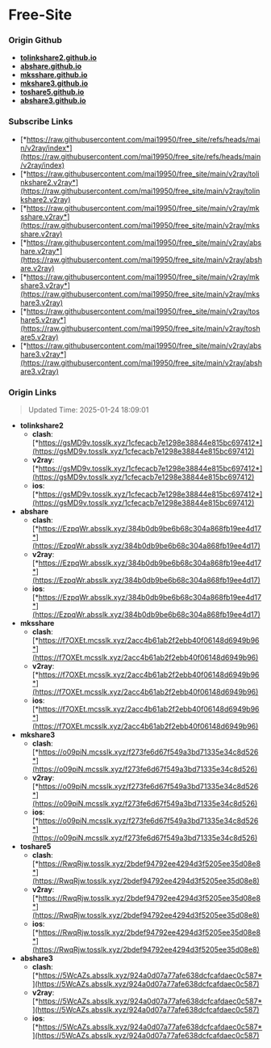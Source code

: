 # Free-Site

### Origin Github

- [**tolinkshare2.github.io**](https://github.com/tolinkshare2/tolinkshare2.github.io)
- [**abshare.github.io**](https://github.com/abshare/abshare.github.io)
- [**mksshare.github.io**](https://github.com/mksshare/mksshare.github.io)
- [**mkshare3.github.io**](https://github.com/mkshare3/mkshare3.github.io)
- [**toshare5.github.io**](https://github.com/toshare5/toshare5.github.io)
- [**abshare3.github.io**](https://github.com/abshare3/abshare3.github.io)

### Subscribe Links

- [*https://raw.githubusercontent.com/mai19950/free_site/refs/heads/main/v2ray/index*](https://raw.githubusercontent.com/mai19950/free_site/refs/heads/main/v2ray/index)
- [*https://raw.githubusercontent.com/mai19950/free_site/main/v2ray/tolinkshare2.v2ray*](https://raw.githubusercontent.com/mai19950/free_site/main/v2ray/tolinkshare2.v2ray)
- [*https://raw.githubusercontent.com/mai19950/free_site/main/v2ray/mksshare.v2ray*](https://raw.githubusercontent.com/mai19950/free_site/main/v2ray/mksshare.v2ray)
- [*https://raw.githubusercontent.com/mai19950/free_site/main/v2ray/abshare.v2ray*](https://raw.githubusercontent.com/mai19950/free_site/main/v2ray/abshare.v2ray)
- [*https://raw.githubusercontent.com/mai19950/free_site/main/v2ray/mkshare3.v2ray*](https://raw.githubusercontent.com/mai19950/free_site/main/v2ray/mkshare3.v2ray)
- [*https://raw.githubusercontent.com/mai19950/free_site/main/v2ray/toshare5.v2ray*](https://raw.githubusercontent.com/mai19950/free_site/main/v2ray/toshare5.v2ray)
- [*https://raw.githubusercontent.com/mai19950/free_site/main/v2ray/abshare3.v2ray*](https://raw.githubusercontent.com/mai19950/free_site/main/v2ray/abshare3.v2ray)

### Origin Links

> Updated Time: 2025-01-24 18:09:01

- **tolinkshare2**
  - **clash**: [*https://gsMD9v.tosslk.xyz/1cfecacb7e1298e38844e815bc697412*](https://gsMD9v.tosslk.xyz/1cfecacb7e1298e38844e815bc697412)
  - **v2ray**: [*https://gsMD9v.tosslk.xyz/1cfecacb7e1298e38844e815bc697412*](https://gsMD9v.tosslk.xyz/1cfecacb7e1298e38844e815bc697412)
  - **ios**: [*https://gsMD9v.tosslk.xyz/1cfecacb7e1298e38844e815bc697412*](https://gsMD9v.tosslk.xyz/1cfecacb7e1298e38844e815bc697412)
- **abshare**
  - **clash**: [*https://EzpqWr.absslk.xyz/384b0db9be6b68c304a868fb19ee4d17*](https://EzpqWr.absslk.xyz/384b0db9be6b68c304a868fb19ee4d17)
  - **v2ray**: [*https://EzpqWr.absslk.xyz/384b0db9be6b68c304a868fb19ee4d17*](https://EzpqWr.absslk.xyz/384b0db9be6b68c304a868fb19ee4d17)
  - **ios**: [*https://EzpqWr.absslk.xyz/384b0db9be6b68c304a868fb19ee4d17*](https://EzpqWr.absslk.xyz/384b0db9be6b68c304a868fb19ee4d17)
- **mksshare**
  - **clash**: [*https://f7OXEt.mcsslk.xyz/2acc4b61ab2f2ebb40f06148d6949b96*](https://f7OXEt.mcsslk.xyz/2acc4b61ab2f2ebb40f06148d6949b96)
  - **v2ray**: [*https://f7OXEt.mcsslk.xyz/2acc4b61ab2f2ebb40f06148d6949b96*](https://f7OXEt.mcsslk.xyz/2acc4b61ab2f2ebb40f06148d6949b96)
  - **ios**: [*https://f7OXEt.mcsslk.xyz/2acc4b61ab2f2ebb40f06148d6949b96*](https://f7OXEt.mcsslk.xyz/2acc4b61ab2f2ebb40f06148d6949b96)
- **mkshare3**
  - **clash**: [*https://o09piN.mcsslk.xyz/f273fe6d67f549a3bd71335e34c8d526*](https://o09piN.mcsslk.xyz/f273fe6d67f549a3bd71335e34c8d526)
  - **v2ray**: [*https://o09piN.mcsslk.xyz/f273fe6d67f549a3bd71335e34c8d526*](https://o09piN.mcsslk.xyz/f273fe6d67f549a3bd71335e34c8d526)
  - **ios**: [*https://o09piN.mcsslk.xyz/f273fe6d67f549a3bd71335e34c8d526*](https://o09piN.mcsslk.xyz/f273fe6d67f549a3bd71335e34c8d526)
- **toshare5**
  - **clash**: [*https://RwqRjw.tosslk.xyz/2bdef94792ee4294d3f5205ee35d08e8*](https://RwqRjw.tosslk.xyz/2bdef94792ee4294d3f5205ee35d08e8)
  - **v2ray**: [*https://RwqRjw.tosslk.xyz/2bdef94792ee4294d3f5205ee35d08e8*](https://RwqRjw.tosslk.xyz/2bdef94792ee4294d3f5205ee35d08e8)
  - **ios**: [*https://RwqRjw.tosslk.xyz/2bdef94792ee4294d3f5205ee35d08e8*](https://RwqRjw.tosslk.xyz/2bdef94792ee4294d3f5205ee35d08e8)
- **abshare3**
  - **clash**: [*https://5WcAZs.absslk.xyz/924a0d07a77afe638dcfcafdaec0c587*](https://5WcAZs.absslk.xyz/924a0d07a77afe638dcfcafdaec0c587)
  - **v2ray**: [*https://5WcAZs.absslk.xyz/924a0d07a77afe638dcfcafdaec0c587*](https://5WcAZs.absslk.xyz/924a0d07a77afe638dcfcafdaec0c587)
  - **ios**: [*https://5WcAZs.absslk.xyz/924a0d07a77afe638dcfcafdaec0c587*](https://5WcAZs.absslk.xyz/924a0d07a77afe638dcfcafdaec0c587)
